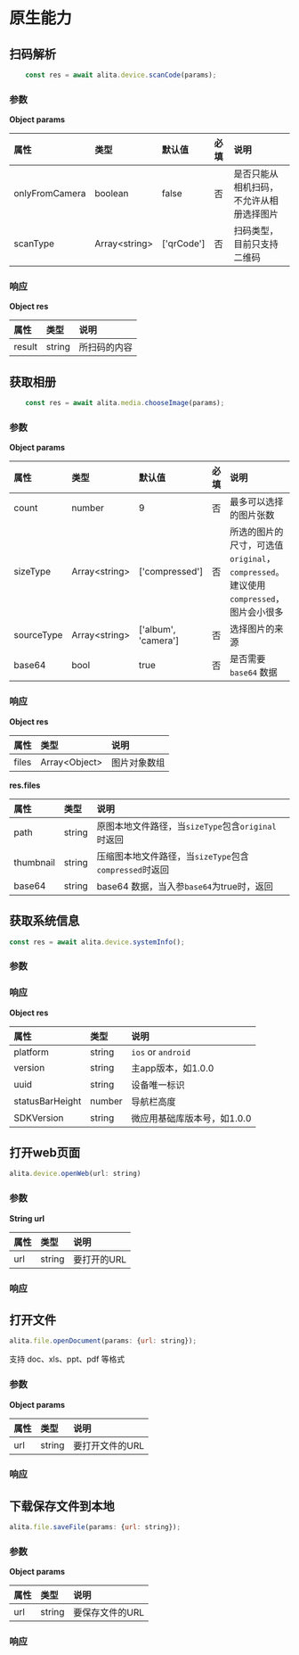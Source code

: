 # 原生能力

## 扫码解析
```js
    const res = await alita.device.scanCode(params);
```
### 参数
**Object params**

| 属性 | 类型 | 默认值 | 必填 | 说明 |
| :- | :- | :- | :- | :- |
| onlyFromCamera | boolean | false | 否 | 是否只能从相机扫码，不允许从相册选择图片 |
| scanType | Array<string\> | ['qrCode'] | 否 | 扫码类型，目前只支持二维码 |

### 响应
**Object res**

| 属性 | 类型 | 说明 |
| :- | :- | :- |
| result | string | 所扫码的内容 |


## 获取相册
```js
    const res = await alita.media.chooseImage(params);
```

### 参数
**Object params**

| 属性 | 类型 | 默认值 | 必填 | 说明 |
| :- | :- | :- | :- | :- |
| count | number | 9 | 否 | 最多可以选择的图片张数 |
| sizeType | Array<string\> | ['compressed'] | 否 | 所选的图片的尺寸，可选值`original`，`compressed`。建议使用`compressed`，图片会小很多 |
| sourceType | Array<string\> | ['album', 'camera'] | 否 | 选择图片的来源 |
| base64 | bool | true | 否 | 是否需要 `base64` 数据 |

### 响应
**Object res**

| 属性 | 类型 | 说明 |
| :- | :- | :- |
| files | Array<Object\> | 图片对象数组 |


**res.files**

| 属性 | 类型 | 说明 |
| :- | :- | :- |
| path | string | 原图本地文件路径，当`sizeType`包含`original`时返回 |
| thumbnail | string | 压缩图本地文件路径，当`sizeType`包含`compressed`时返回 |
| base64 | string | base64 数据，当入参`base64`为true时，返回 |

## 获取系统信息
```js
const res = await alita.device.systemInfo();
```
### 参数
### 响应
**Object res**

| 属性 | 类型 | 说明 |
| :- | :- | :- |
| platform | string | `ios` or `android` |
| version | string | 主app版本，如1.0.0 |
| uuid | string | 设备唯一标识 |
| statusBarHeight | number | 导航栏高度 |
| SDKVersion | string | 微应用基础库版本号，如1.0.0 |

## 打开web页面
```js
alita.device.openWeb(url: string)
```
### 参数
**String url**

| 属性 | 类型 | 说明 |
| :- | :- | :- |
| url | string | 要打开的URL |

### 响应

## 打开文件
```js
alita.file.openDocument(params: {url: string});
```
支持 doc、xls、ppt、pdf 等格式

### 参数
**Object params**

| 属性 | 类型 | 说明 |
| :- | :- | :- |
| url | string | 要打开文件的URL |

### 响应

## 下载保存文件到本地
```js
alita.file.saveFile(params: {url: string});
```

### 参数
**Object params**

| 属性 | 类型 | 说明 |
| :- | :- | :- |
| url | string | 要保存文件的URL |

### 响应